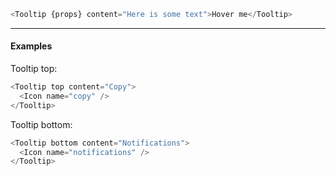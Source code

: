 ```js props
<Tooltip {props} content="Here is some text">Hover me</Tooltip>
```

---

#### Examples

Tooltip top:

```js
<Tooltip top content="Copy">
  <Icon name="copy" />
</Tooltip>
```

Tooltip bottom:

```js
<Tooltip bottom content="Notifications">
  <Icon name="notifications" />
</Tooltip>
```
